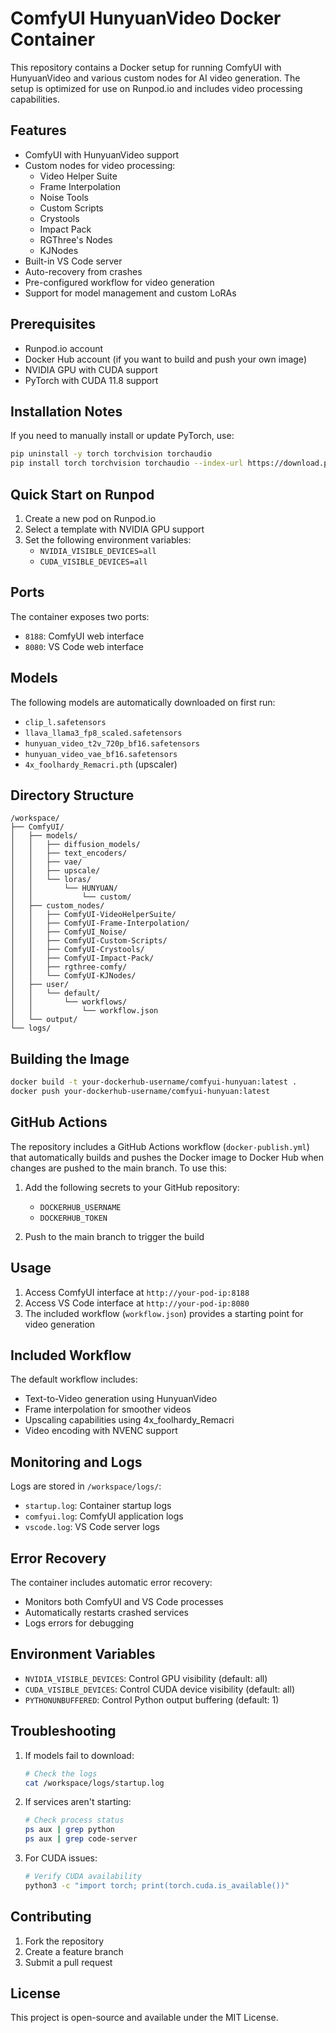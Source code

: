 # ComfyUI HunyuanVideo Docker Container

This repository contains a Docker setup for running ComfyUI with HunyuanVideo and various custom nodes for AI video generation. The setup is optimized for use on Runpod.io and includes video processing capabilities.

## Features

- ComfyUI with HunyuanVideo support
- Custom nodes for video processing:
  - Video Helper Suite
  - Frame Interpolation
  - Noise Tools
  - Custom Scripts
  - Crystools
  - Impact Pack
  - RGThree's Nodes
  - KJNodes
- Built-in VS Code server
- Auto-recovery from crashes
- Pre-configured workflow for video generation
- Support for model management and custom LoRAs

## Prerequisites

- Runpod.io account
- Docker Hub account (if you want to build and push your own image)
- NVIDIA GPU with CUDA support
- PyTorch with CUDA 11.8 support

## Installation Notes

If you need to manually install or update PyTorch, use:

```bash
pip uninstall -y torch torchvision torchaudio
pip install torch torchvision torchaudio --index-url https://download.pytorch.org/whl/cu118
```
## Quick Start on Runpod

1. Create a new pod on Runpod.io
2. Select a template with NVIDIA GPU support
3. Set the following environment variables:
   - `NVIDIA_VISIBLE_DEVICES=all`
   - `CUDA_VISIBLE_DEVICES=all`

## Ports

The container exposes two ports:
- `8188`: ComfyUI web interface
- `8080`: VS Code web interface

## Models

The following models are automatically downloaded on first run:

- `clip_l.safetensors`
- `llava_llama3_fp8_scaled.safetensors`
- `hunyuan_video_t2v_720p_bf16.safetensors`
- `hunyuan_video_vae_bf16.safetensors`
- `4x_foolhardy_Remacri.pth` (upscaler)

## Directory Structure

```
/workspace/
├── ComfyUI/
│   ├── models/
│   │   ├── diffusion_models/
│   │   ├── text_encoders/
│   │   ├── vae/
│   │   ├── upscale/
│   │   └── loras/
│   │       └── HUNYUAN/
│   │           └── custom/
│   ├── custom_nodes/
│   │   ├── ComfyUI-VideoHelperSuite/
│   │   ├── ComfyUI-Frame-Interpolation/
│   │   ├── ComfyUI_Noise/
│   │   ├── ComfyUI-Custom-Scripts/
│   │   ├── ComfyUI-Crystools/
│   │   ├── ComfyUI-Impact-Pack/
│   │   ├── rgthree-comfy/
│   │   └── ComfyUI-KJNodes/
│   ├── user/
│   │   └── default/
│   │       └── workflows/
│   │           └── workflow.json
│   └── output/
└── logs/
```

## Building the Image

```bash
docker build -t your-dockerhub-username/comfyui-hunyuan:latest .
docker push your-dockerhub-username/comfyui-hunyuan:latest
```

## GitHub Actions

The repository includes a GitHub Actions workflow (`docker-publish.yml`) that automatically builds and pushes the Docker image to Docker Hub when changes are pushed to the main branch. To use this:

1. Add the following secrets to your GitHub repository:
   - `DOCKERHUB_USERNAME`
   - `DOCKERHUB_TOKEN`

2. Push to the main branch to trigger the build

## Usage

1. Access ComfyUI interface at `http://your-pod-ip:8188`
2. Access VS Code interface at `http://your-pod-ip:8080`
3. The included workflow (`workflow.json`) provides a starting point for video generation

## Included Workflow

The default workflow includes:
- Text-to-Video generation using HunyuanVideo
- Frame interpolation for smoother videos
- Upscaling capabilities using 4x_foolhardy_Remacri
- Video encoding with NVENC support

## Monitoring and Logs

Logs are stored in `/workspace/logs/`:
- `startup.log`: Container startup logs
- `comfyui.log`: ComfyUI application logs
- `vscode.log`: VS Code server logs

## Error Recovery

The container includes automatic error recovery:
- Monitors both ComfyUI and VS Code processes
- Automatically restarts crashed services
- Logs errors for debugging

## Environment Variables

- `NVIDIA_VISIBLE_DEVICES`: Control GPU visibility (default: all)
- `CUDA_VISIBLE_DEVICES`: Control CUDA device visibility (default: all)
- `PYTHONUNBUFFERED`: Control Python output buffering (default: 1)

## Troubleshooting

1. If models fail to download:
   ```bash
   # Check the logs
   cat /workspace/logs/startup.log
   ```

2. If services aren't starting:
   ```bash
   # Check process status
   ps aux | grep python
   ps aux | grep code-server
   ```

3. For CUDA issues:
   ```bash
   # Verify CUDA availability
   python3 -c "import torch; print(torch.cuda.is_available())"
   ```

## Contributing

1. Fork the repository
2. Create a feature branch
3. Submit a pull request

## License

This project is open-source and available under the MIT License.
